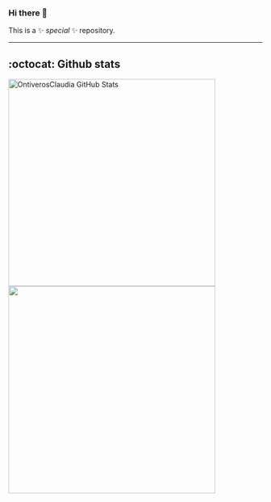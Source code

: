 ### Hi there 👋


This is a ✨ _special_ ✨ repository.

<hr>

## :octocat: Github stats  ##

<a href="https://github.com/OntiverosClaudia">
  <img align="center" src="https://github-readme-stats.vercel.app/api?username=OntiverosClaudia&theme=buefy&show_icons=true" alt="OntiverosClaudia GitHub Stats" width="410px"/>
</a>

<a href="https://github.com/OntiverosClaudia">
  <img align="center" src="https://github-readme-stats.vercel.app/api/top-langs/?username=OntiverosClaudia&theme=buefy&layout=compact" width="410px"/>
</a>

<!--
Here are some ideas to get you started:

- 🔭 I’m currently working on ...
- 🌱 I’m currently learning ...
- 👯 I’m looking to collaborate on ...
- 🤔 I’m looking for help with ...
- 💬 Ask me about ...
- 📫 How to reach me: ...
- 😄 Pronouns: ...
- ⚡ Fun fact: ...
-->
